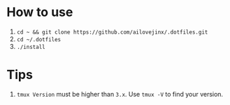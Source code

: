 # How to use

1. `cd ~ && git clone https://github.com/ailovejinx/.dotfiles.git`
2. `cd ~/.dotfiles`
3. `./install`


# Tips
1. `tmux Version` must be higher than `3.x`. Use `tmux -V` to find your version.